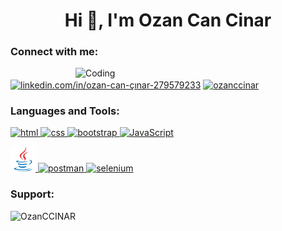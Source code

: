<h1 align="center">Hi 👋, I'm Ozan Can Cinar</h1>
<h3 align="left">Connect with me:</h3>
<img align="right" alt="Coding" width="400" src="https://www.lambdatest.com/resources/images/news24.gif">
<p align="left">
<a href="https://linkedin.com/in/linkedin.com/in/ozan-can-çınar-279579233" target="blank"><img align="center" src="https://raw.githubusercontent.com/rahuldkjain/github-profile-readme-generator/master/src/images/icons/Social/linked-in-alt.svg" alt="linkedin.com/in/ozan-can-çınar-279579233" height="30" width="40" /></a>
<a href="https://instagram.com/ozanccinar" target="blank"><img align="center" src="https://raw.githubusercontent.com/rahuldkjain/github-profile-readme-generator/master/src/images/icons/Social/instagram.svg" alt="ozanccinar" height="30" width="40" /></a>
</p>

<h3 align="left">Languages and Tools:</h3>
<p align="left"><a href="https://html.com" target="_blank" rel="noreferrer"> <img src="https://upload.wikimedia.org/wikipedia/commons/thumb/6/61/HTML5_logo_and_wordmark.svg/768px-HTML5_logo_and_wordmark.svg.png?20170517184425" alt="html" width="40" height="40"/> </a>
<a href="#" target="_blank" rel="noreferrer"> <img src="https://upload.wikimedia.org/wikipedia/commons/thumb/d/d5/CSS3_logo_and_wordmark.svg/544px-CSS3_logo_and_wordmark.svg.png?20160530175649" alt="css" width="40" height="40"/> </a>
<a href="https://getbootstrap.com" target="_blank" rel="noreferrer"> <img src="https://upload.wikimedia.org/wikipedia/commons/thumb/b/b2/Bootstrap_logo.svg/768px-Bootstrap_logo.svg.png?20210507000024" alt="bootstrap" width="40" height="40"/> </a>
<a href="https://www.javascript.com/" target="_blank" rel="noreferrer"> <img src="https://upload.wikimedia.org/wikipedia/commons/thumb/9/99/Unofficial_JavaScript_logo_2.svg/338px-Unofficial_JavaScript_logo_2.svg.png" alt="JavaScript" width="40" height="40"/> </a>
  
  
  <a href="https://www.java.com" target="_blank" rel="noreferrer"> <img src="https://raw.githubusercontent.com/devicons/devicon/master/icons/java/java-original.svg" alt="java" width="40" height="40"/> </a> <a href="https://postman.com" target="_blank" rel="noreferrer"> <img src="https://www.vectorlogo.zone/logos/getpostman/getpostman-icon.svg" alt="postman" width="40" height="40"/> </a> <a href="https://www.selenium.dev" target="_blank" rel="noreferrer"> <img src="https://raw.githubusercontent.com/detain/svg-logos/780f25886640cef088af994181646db2f6b1a3f8/svg/selenium-logo.svg" alt="selenium" width="40" height="40"/> </a> </p>

<h3 align="left">Support:</h3>
<p><a href="https://www.buymeacoffee.com/OzanCCINAR"> <img align="left" src="https://cdn.buymeacoffee.com/buttons/v2/default-yellow.png" height="50" width="210" alt="OzanCCINAR" /></a></p><br><br>
